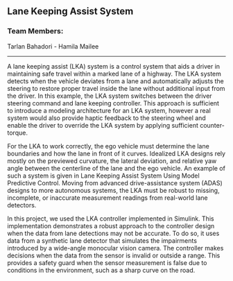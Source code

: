 
## Lane Keeping Assist System

### Team Members:
Tarlan Bahadori - Hamila Mailee

***

A lane keeping assist (LKA) system is a control system that aids a driver in maintaining safe travel within a marked lane of a highway. The LKA system detects when the vehicle deviates from a lane and automatically adjusts the steering to restore proper travel inside the lane without additional input from the driver. In this example, the LKA system switches between the driver steering command and lane keeping controller. This approach is sufficient to introduce a modeling architecture for an LKA system, however a real system would also provide haptic feedback to the steering wheel and enable the driver to override the LKA system by applying sufficient counter-torque.

For the LKA to work correctly, the ego vehicle must determine the lane boundaries and how the lane in front of it curves. Idealized LKA designs rely mostly on the previewed curvature, the lateral deviation, and relative yaw angle between the centerline of the lane and the ego vehicle. An example of such a system is given in Lane Keeping Assist System Using Model Predictive Control. Moving from advanced drive-assistance system (ADAS) designs to more autonomous systems, the LKA must be robust to missing, incomplete, or inaccurate measurement readings from real-world lane detectors.

In this project, we used the LKA controller implemented in Simulink. This implementation demonstrates a robust approach to the controller design when the data from lane detections may not be accurate. To do so, it uses data from a synthetic lane detector that simulates the impairments introduced by a wide-angle monocular vision camera. The controller makes decisions when the data from the sensor is invalid or outside a range. This provides a safety guard when the sensor measurement is false due to conditions in the environment, such as a sharp curve on the road.


